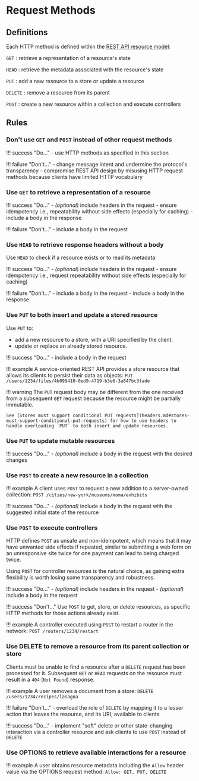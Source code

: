 # Request Methods

## Definitions

Each HTTP method is defined within the [REST API resource model](resources.md):

`GET`
:   retrieve a representation of a resource's state

`HEAD`
:   retrieve the metadata associated with the resource's state

`PUT`
:   add a new resource to a store or update a resource

`DELETE`
:   remove a resource from its parent

`POST`
:   create a new resource within a collection and execute controllers


## Rules

### Don't use `GET` and `POST` instead of other request methods

!!! success "Do..."
    - use HTTP methods as specified in this section 

!!! failure "Don't..."
    - change message intent and undermine the protocol's transparency
    - compromise REST API design by misusing HTTP request methods because clients have limited HTTP vocabulary


### Use `GET` to retrieve a representation of a resource

!!! success "Do..."
    - _(optional)_ include headers in the request
    - ensure idempotency i.e., repeatability without side effects (especially for caching)
    - include a body in the response

!!! failure "Don't..."
    - include a body in the request


### Use `HEAD` to retrieve response headers without a body

Use `HEAD` to check if a resource exists or to read its metadata

!!! success "Do..." 
    - _(optional)_ include headers in the request
    - ensure idempotency i.e., request repeatability without side effects (especially for caching)

!!! failure "Don't..."
    - include a body in the request
    - include a body in the response

### Use `PUT` to both insert and update a stored resource

Use `PUT` to:
- add a new resource to a store, with a URI specified by the client.
- update or replace an already stored resource.

!!! success "Do..."
    - include a body in the request

!!! example
    A service-oriented REST API provides a store resource that allows its clients to persist their data as objects:
    ```
    PUT /users/1234/files/4b099410-0ed9-4719-b3e6-3a847bc3fade
    ```

!!! warning
    The `PUT` request body may be different from the one received from a subsequent `GET` request because the resource might be partially immutable.

    See [Stores must support conditional PUT requests](headers.md#stores-must-support-conditional-put-requests) for how to use headers to handle overloading `PUT` to both insert and update resources. 

### Use `PUT` to update mutable resources

!!! success "Do..."
    - _(optional)_ include a body in the request with the desired changes

### Use `POST` to create a new resource in a collection

!!! example
    A client uses `POST` to request a new addition to a server-owned collection:
    ```
    POST /cities/new-york/museums/moma/exhibits
    ```

!!! success "Do..."
    - _(optional)_ include a body in the request with the suggested initial state of the resource

### Use `POST` to execute controllers

HTTP defines `POST` as unsafe and non-idempotent, which means that it may have unwanted side effects if repeated, similar to submitting a web form on an unresponsive site twice for one payment can lead to being charged twice.

Using `POST` for controller resources is the natural choice, as gaining extra flexibility is worth losing some transparency and robustness.

!!! success "Do..."
    - _(optional)_ include headers in the request
    - _(optional)_ include a body in the request

!!! success "Don't..."
    Use `POST` to get, store, or delete resources, as specific HTTP methods for those actions already exist.

!!! example
    A controller executed using `POST` to restart a router in the network:
    ```
    POST /routers/1234/restart
    ```

### Use DELETE to remove a resource from its parent collection or store

Clients must be unable to find a resource after a `DELETE` request has been processed for it.
Subsequent `GET` or `HEAD` requests on the resource must result in a `404` (`Not Found`) response.

!!! example
    A user removes a document from a store:
    ```
    DELETE /users/1234/recipes/lasagna
    ```

!!! failure "Don't..."
    - overload the role of `DELETE` by mapping it to a lesser action that leaves the resource, and its URI, available to clients

!!! success "Do..."
    - implement "soft" delete or other state-changing interaction via a controller resource and ask clients to use `POST` instead of `DELETE` 

### Use OPTIONS to retrieve available interactions for a resource

!!! example
    A user obtains resource metadata including the `Allow` header value via the OPTIONS request method:
    ```
    Allow: GET, PUT, DELETE
    ```
